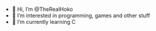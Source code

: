 - 👋 Hi, I’m @TheRealHoko
- 👀 I’m interested in programming, games and other stuff
- 🌱 I’m currently learning C
<!---
- 💞️ I’m looking to collaborate on ...
- 📫 How to reach me ...
--->

<!---
TheRealHoko/TheRealHoko is a ✨ special ✨ repository because its `README.md` (this file) appears on your GitHub profile.
You can click the Preview link to take a look at your changes.
--->

